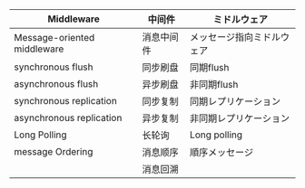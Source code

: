 | Middleware                  | 中间件   | ミドルウェア        |
|-----------------------------|-------|---------------|
| Message-oriented middleware | 消息中间件 | メッセージ指向ミドルウェア |
| synchronous flush           | 同步刷盘  | 同期flush       |
| asynchronous flush          | 异步刷盘  | 非同期flush      |
| synchronous replication     | 同步复制  | 同期レプリケーション    |
| asynchronous replication    | 异步复制  | 非同期レプリケーション   |
| Long Polling                | 长轮询   | Long polling  |
| message Ordering            | 消息顺序  | 順序メッセージ       |
|                             | 消息回溯  |